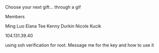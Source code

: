 Choose your next gift... through a gif

Members

Ming Luo
Elana Tee
Kenny Durkin
Nicole Kucik

104.131.39.40

using ssh verification for root. Message me for the key and how to use it
